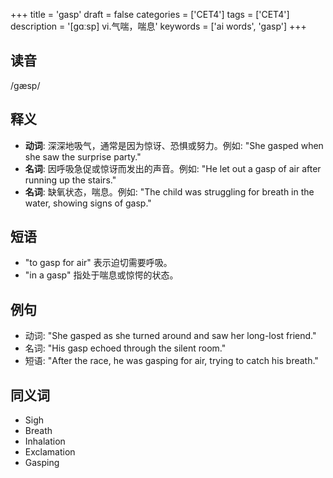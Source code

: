 +++
title = 'gasp'
draft = false
categories = ['CET4']
tags = ['CET4']
description = '[gɑːsp] vi.气喘，喘息'
keywords = ['ai words', 'gasp']
+++

## 读音
/ɡæsp/

## 释义
- **动词**: 深深地吸气，通常是因为惊讶、恐惧或努力。例如: "She gasped when she saw the surprise party."
- **名词**: 因呼吸急促或惊讶而发出的声音。例如: "He let out a gasp of air after running up the stairs."
- **名词**: 缺氧状态，喘息。例如: "The child was struggling for breath in the water, showing signs of gasp."

## 短语
- "to gasp for air" 表示迫切需要呼吸。
- "in a gasp" 指处于喘息或惊愕的状态。

## 例句
- 动词: "She gasped as she turned around and saw her long-lost friend."
- 名词: "His gasp echoed through the silent room."
- 短语: "After the race, he was gasping for air, trying to catch his breath."

## 同义词
- Sigh
- Breath
- Inhalation
- Exclamation
- Gasping

